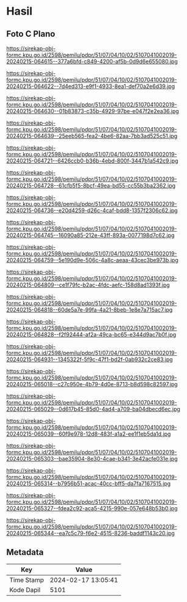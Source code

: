 # Hasil

## Foto C Plano

https://sirekap-obj-formc.kpu.go.id/2598/pemilu/pdpr/51/07/04/10/02/5107041002019-20240215-064615--377a6bfd-c849-4200-af5b-0d9d6e655080.jpg

https://sirekap-obj-formc.kpu.go.id/2598/pemilu/pdpr/51/07/04/10/02/5107041002019-20240215-064622--7d4ed313-e9f1-4933-8ea1-def70a2e6d39.jpg

https://sirekap-obj-formc.kpu.go.id/2598/pemilu/pdpr/51/07/04/10/02/5107041002019-20240215-064630--01b83873-c35b-4929-97be-e047f2e2ea36.jpg

https://sirekap-obj-formc.kpu.go.id/2598/pemilu/pdpr/51/07/04/10/02/5107041002019-20240215-064639--25eeb565-fea2-4be6-82aa-7bb3ad525c51.jpg

https://sirekap-obj-formc.kpu.go.id/2598/pemilu/pdpr/51/07/04/10/02/5107041002019-20240215-064721--6426ccb0-b36b-4ebd-800f-3447b1a542c9.jpg

https://sirekap-obj-formc.kpu.go.id/2598/pemilu/pdpr/51/07/04/10/02/5107041002019-20240215-064728--61cfb5f5-8bcf-49ea-bd55-cc55b3ba2362.jpg

https://sirekap-obj-formc.kpu.go.id/2598/pemilu/pdpr/51/07/04/10/02/5107041002019-20240215-064736--e20d4259-d26c-4caf-bdd8-1357f2306c62.jpg

https://sirekap-obj-formc.kpu.go.id/2598/pemilu/pdpr/51/07/04/10/02/5107041002019-20240215-064745--16090a85-212e-43ff-893a-0077198d7c62.jpg

https://sirekap-obj-formc.kpu.go.id/2598/pemilu/pdpr/51/07/04/10/02/5107041002019-20240215-064759--5e190d9e-506c-4a8c-aeaa-43cec3be973b.jpg

https://sirekap-obj-formc.kpu.go.id/2598/pemilu/pdpr/51/07/04/10/02/5107041002019-20240215-064809--ce1f79fc-b2ac-4fdc-aefc-158d8ad1393f.jpg

https://sirekap-obj-formc.kpu.go.id/2598/pemilu/pdpr/51/07/04/10/02/5107041002019-20240215-064818--60de5a7e-99fa-4a21-8beb-1e8e7a715ac7.jpg

https://sirekap-obj-formc.kpu.go.id/2598/pemilu/pdpr/51/07/04/10/02/5107041002019-20240215-064828--f2f92444-af2a-49ca-bc65-e344d9ac7b0f.jpg

https://sirekap-obj-formc.kpu.go.id/2598/pemilu/pdpr/51/07/04/10/02/5107041002019-20240215-064931--1345322f-5f9c-47f1-bd2f-0ab932c2ce83.jpg

https://sirekap-obj-formc.kpu.go.id/2598/pemilu/pdpr/51/07/04/10/02/5107041002019-20240215-065018--c27c950e-4b79-4d0e-8713-b8d598c82597.jpg

https://sirekap-obj-formc.kpu.go.id/2598/pemilu/pdpr/51/07/04/10/02/5107041002019-20240215-065029--0d617b45-85d0-4ad4-a709-ba04dbecd6ec.jpg

https://sirekap-obj-formc.kpu.go.id/2598/pemilu/pdpr/51/07/04/10/02/5107041002019-20240215-065039--60f9e978-12d8-483f-a1a2-ee1f1eb5da1d.jpg

https://sirekap-obj-formc.kpu.go.id/2598/pemilu/pdpr/51/07/04/10/02/5107041002019-20240215-065303--bae35904-8e30-4cae-b341-3e42acfe031e.jpg

https://sirekap-obj-formc.kpu.go.id/2598/pemilu/pdpr/51/07/04/10/02/5107041002019-20240215-065314--b7956b51-acac-40cc-bff5-da7fa7167515.jpg

https://sirekap-obj-formc.kpu.go.id/2598/pemilu/pdpr/51/07/04/10/02/5107041002019-20240215-065327--fdea2c92-aca5-4215-990e-057e648b53b0.jpg

https://sirekap-obj-formc.kpu.go.id/2598/pemilu/pdpr/51/07/04/10/02/5107041002019-20240215-065344--ea7c5c79-f6e2-4515-8236-baddf1143c20.jpg


## Metadata

| Key        | Value               |
| ---------- | ------------------- |
| Time Stamp | 2024-02-17 13:05:41 |
| Kode Dapil | 5101                |



